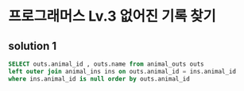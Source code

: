 ﻿# 프로그래머스 Lv.3 없어진 기록 찾기

## solution 1

```sql
SELECT outs.animal_id , outs.name from animal_outs outs 
left outer join animal_ins ins on outs.animal_id = ins.animal_id 
where ins.animal_id is null order by outs.animal_id
```